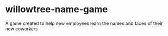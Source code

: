 # willowtree-name-game
A game created to help new employees learn the names and faces of their new coworkers

